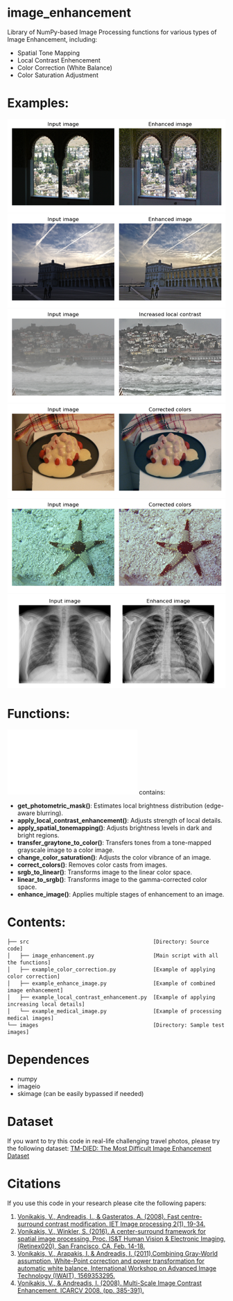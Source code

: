 # image_enhancement
Library of NumPy-based Image Processing functions for various types of Image Enhancement, including:
- Spatial Tone Mapping
- Local Contrast Enhencement
- Color Correction (White Balance)
- Color Saturation Adjustment

# Examples:
![Example1](images/Figure_1.png "Example1")
![Example2](images/Figure_2.png "Example2")
![Example3](images/Figure_3.png "Example3")
![Example4](images/Figure_4.png "Example4")
![Example5](images/Figure_5.png "Example5")
![Example6](images/Figure_6.png "Example6")

# Functions:
![/source/image_enhancement.py](/source/image_enhancement.py "/source/image_enhancement.py")  contains:
- **get_photometric_mask()**: Estimates local brightness distribution (edge-aware blurring).
- **apply_local_contrast_enhancement()**: Adjusts strength of local details.
- **apply_spatial_tonemapping()**: Adjusts brightness levels in dark and bright regions. 
- **transfer_graytone_to_color()**: Transfers tones from a tone-mapped grayscale image to a color image. 
- **change_color_saturation()**: Adjusts the color vibrance of an image. 
- **correct_colors()**: Removes color casts from images.
- **srgb_to_linear()**: Transforms image to the linear color space. 
- **linear_to_srgb()**: Transforms image to the gamma-corrected color space. 
- **enhance_image()**: Applies multiple stages of enhancement to an image. 

# Contents:
```tree
├── src                                        [Directory: Source code]
│   ├── image_enhancement.py                   [Main script with all the functions] 
│   ├── example_color_correction.py            [Example of applying color correction]
│   ├── example_enhance_image.py               [Example of combined image enhancement]
│   ├── example_local_contrast_enhancement.py  [Example of applying increasing local details]
│   └── example_medical_image.py               [Example of processing medical images]
└── images                                     [Directory: Sample test images]
```

# Dependences
- numpy
- imageio
- skimage (can be easily bypassed if needed)

# Dataset
If you want to try this code in real-life challenging travel photos, please try the following dataset:
[TM-DIED: The Most Difficult Image Enhancement Dataset](https://sites.google.com/site/vonikakis/datasets/tm-died)

# Citations
If you use this code in your research please cite the following papers:   
1. [Vonikakis, V., Andreadis, I., & Gasteratos, A. (2008). Fast centre-surround contrast modification. IET Image processing 2(1), 19-34.](https://www.researchgate.net/publication/3481092_Fast_centre-surround_contrast_modification)
2. [Vonikakis, V., Winkler, S. (2016). A center-surround framework for spatial image processing. Proc. IS&T Human Vision & Electronic Imaging, (Retinex020), San Francisco, CA, Feb. 14-18.](http://vintage.winklerbros.net/Publications/ei2016hvei.pdf)
3. [Vonikakis, V., Arapakis, I. & Andreadis, I. (2011).Combining Gray-World assumption, White-Point correction and power transformation for automatic white balance. International Workshop on Advanced Image Technology (IWAIT), 1569353295.](https://www.researchgate.net/publication/235350557_Combining_Gray-World_assumption_White-Point_correction_and_power_transformation_for_automatic_white_balance)
4. [Vonikakis, V., & Andreadis, I. (2008). Multi-Scale Image Contrast Enhancement. ICARCV 2008. (pp. 385-391).](https://www.researchgate.net/publication/221145067_Multi-Scale_Image_Contrast_Enhancement)
